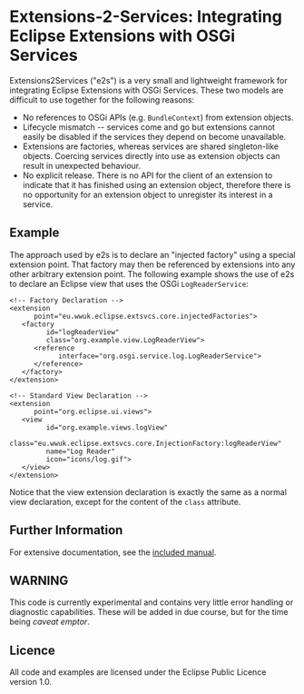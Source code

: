 Extensions-2-Services: Integrating Eclipse Extensions with OSGi Services
========================================================================

Extensions2Services ("e2s") is a very small and lightweight framework for integrating Eclipse Extensions with OSGi Services. These two models are difficult to use together for the following reasons:

* No references to OSGi APIs (e.g. `BundleContext`) from extension objects.
* Lifecycle mismatch -- services come and go but extensions cannot easily be disabled if the services they depend on become unavailable.
* Extensions are factories, whereas services are shared singleton-like objects. Coercing services directly into use as extension objects can result in unexpected behaviour.
* No explicit release. There is no API for the client of an extension to indicate that it has finished using an extension object, therefore there is no opportunity for an extension object to unregister its interest in a service.

Example
-------

The approach used by e2s is to declare an "injected factory" using a special extension point. That factory may then be referenced by extensions into any other arbitrary extension point. The following example shows the use of e2s to declare an Eclipse view that uses the OSGi `LogReaderService`:
    
	<!-- Factory Declaration -->
	<extension
	      point="eu.wwuk.eclipse.extsvcs.core.injectedFactories">
	   <factory
	         id="logReaderView"
	         class="org.example.view.LogReaderView">
	      <reference
	            interface="org.osgi.service.log.LogReaderService">
	      </reference>
	   </factory>
	</extension>

	<!-- Standard View Declaration -->
	<extension
	      point="org.eclipse.ui.views">
	   <view
	         id="org.example.views.logView"
	         class="eu.wwuk.eclipse.extsvcs.core.InjectionFactory:logReaderView"
	         name="Log Reader"
	         icon="icons/log.gif">
	   </view>
	</extension>

Notice that the view extension declaration is exactly the same as a normal view declaration, except for the content of the `class` attribute.

Further Information
-------------------

For extensive documentation, see the [included manual](http://github.com/njbartlett/Extensions2Services/raw/master/manual/manual.pdf).

WARNING
-------

This code is currently experimental and contains very little error handling or diagnostic capabilities. These will be added in due course, but for the time being *caveat emptor*. 

Licence
-------

All code and examples are licensed under the Eclipse Public Licence version 1.0.
